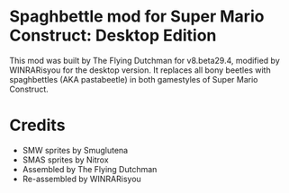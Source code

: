 # Spaghbettle mod for Super Mario Construct: Desktop Edition
This mod was built by The Flying Dutchman for v8.beta29.4, modified by WINRARisyou for the desktop version. It replaces all bony beetles with spaghbettles (AKA pastabeetle) in both gamestyles of Super Mario Construct.
# Credits
- SMW sprites by Smuglutena
- SMAS sprites by Nitrox
- Assembled by The Flying Dutchman
- Re-assembled by WINRARisyou